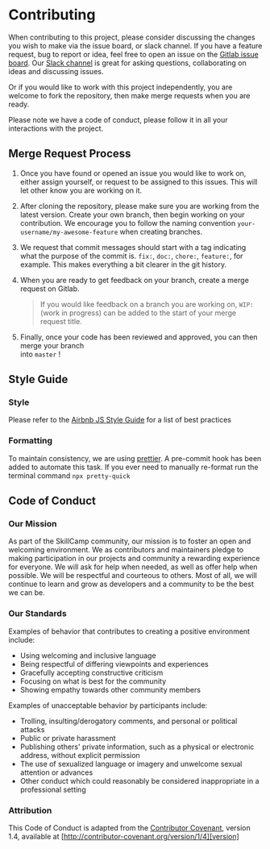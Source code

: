 # Contributing

When contributing to this project, please consider discussing the changes you wish to make via
the issue board, or slack channel. If you have a feature request, bug to report or idea, feel
free to open an issue on the [Gitlab issue board](https://gitlab.com/skillcamp/gitnotes/issues).
Our [Slack channel](https://join.slack.com/t/skillcamp-io/shared_invite/enQtMzgxMjM5NjU1OTU4LTIzNDIzZTA3YTY0ZTY1NWVmMDUxZDllZjVmZjNiZDRiZTdhN2RhZjhhZTI5MGQxNzY1ZDlhNTAxYTlmNWRkYzA)
is great for asking questions, collaborating on ideas and discussing issues.

Or if you would like to work with this project independently, you are welcome to fork the repository, then
make merge requests when you are ready.

Please note we have a code of conduct, please follow it in all your interactions with the project.

## Merge Request Process

1.  Once you have found or opened an issue you would like to work on, either assign yourself,
    or request to be assigned to this issues. This will let other know you are working on it.

2.  After cloning the repository, please make sure you are working from the latest version. Create your own branch, then
    begin working on your contribution. We encourage you to follow the naming convention `your-username/my-awesome-feature` when
    creating branches.

3.  We request that commit messages should start with a tag indicating what the purpose of the commit is.
    `fix:`, `doc:`, `chore:`, `feature:`, for example. This makes everything a bit clearer in the git history.

4.  When you are ready to get feedback on your branch, create a merge request on Gitlab.

    > If you would like feedback on a branch you are working on,
    > `WIP:` (work in progress) can be added to the start of your merge request title.

5.  Finally, once your code has been reviewed and approved, you can then merge your branch  
    into `master` !

## Style Guide

### Style

Please refer to the [Airbnb JS Style Guide](https://github.com/airbnb/javascript) for a list of best
practices

### Formatting

To maintain consistency, we are using [prettier](https://prettier.io/). A pre-commit hook has been added
to automate this task. If you ever need to manually re-format run the terminal command `npx pretty-quick`

## Code of Conduct

### Our Mission

As part of the SkillCamp community, our mission is to foster an open and welcoming environment.
We as contributors and maintainers pledge to making participation in our projects and
community a rewarding experience for everyone. We will ask for help when needed, as
well as offer help when possible. We will be respectful and courteous to others. Most of all,
we will continue to learn and grow as developers and a community to be the best we can be.

### Our Standards

Examples of behavior that contributes to creating a positive environment
include:

- Using welcoming and inclusive language
- Being respectful of differing viewpoints and experiences
- Gracefully accepting constructive criticism
- Focusing on what is best for the community
- Showing empathy towards other community members

Examples of unacceptable behavior by participants include:

- Trolling, insulting/derogatory comments, and personal or political attacks
- Public or private harassment
- Publishing others' private information, such as a physical or electronic
  address, without explicit permission
- The use of sexualized language or imagery and unwelcome sexual attention or
  advances
- Other conduct which could reasonably be considered inappropriate in a
  professional setting

### Attribution

This Code of Conduct is adapted from the [Contributor Covenant][homepage], version 1.4,
available at [http://contributor-covenant.org/version/1/4][version]

[homepage]: http://contributor-covenant.org
[version]: http://contributor-covenant.org/version/1/4/
